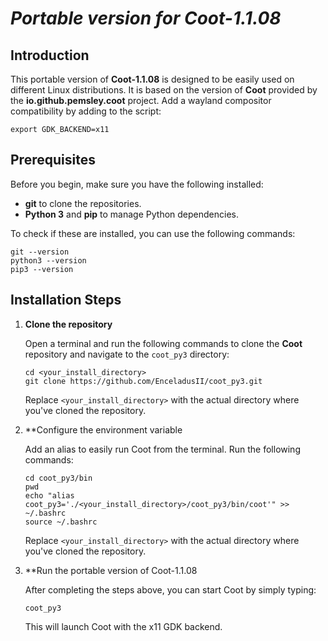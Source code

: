 # *Portable version for Coot-1.1.08*

## Introduction

This portable version of **Coot-1.1.08** is designed to be easily used on different Linux distributions. It is based on the version of **Coot** provided by the **io.github.pemsley.coot** project.
Add a wayland compositor compatibility by adding to the script: 
```shell
export GDK_BACKEND=x11
```

## Prerequisites

Before you begin, make sure you have the following installed:

- **git** to clone the repositories.
- **Python 3** and **pip** to manage Python dependencies.

To check if these are installed, you can use the following commands:

```shell
git --version
python3 --version
pip3 --version
```

## Installation Steps

1. **Clone the repository**

   Open a terminal and run the following commands to clone the **Coot** repository and navigate to the `coot_py3` directory:

   ```shell
   cd <your_install_directory>
   git clone https://github.com/EnceladusII/coot_py3.git 
   ```
   
   Replace ```<your_install_directory>``` with the actual directory where you've cloned the repository.
   
2. **Configure the environment variable
    
    Add an alias to easily run Coot from the terminal. Run the following commands:
    
    ```shell
    cd coot_py3/bin
    pwd
    echo "alias coot_py3='./<your_install_directory>/coot_py3/bin/coot'" >> ~/.bashrc
    source ~/.bashrc
    ```
    
    Replace ```<your_install_directory>``` with the actual directory where you've cloned the repository.
    
3. **Run the portable version of Coot-1.1.08

    After completing the steps above, you can start Coot by simply typing:
    
    ```shell
    coot_py3
    ```
    This will launch Coot with the x11 GDK backend.
